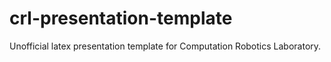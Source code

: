 # crl-presentation-template
Unofficial latex presentation template for Computation Robotics Laboratory.
